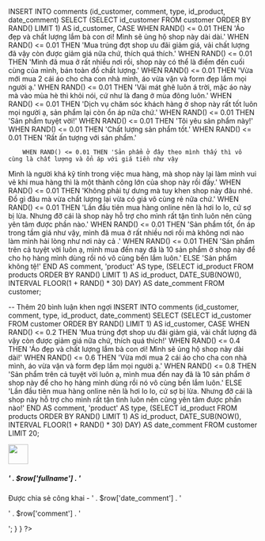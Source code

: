 INSERT INTO comments (id_customer, comment, type, id_product, date_comment)
SELECT
    (SELECT id_customer FROM customer ORDER BY RAND() LIMIT 1) AS id_customer,
    CASE
    WHEN RAND() <= 0.01 THEN 'Áo đẹp và chất lượng lắm bà con ơi! Mình sẽ ủng hộ shop này dài dài.'
        WHEN RAND() <= 0.01 THEN 'Mua trúng đợt shop ưu đãi giảm giá, vải chất lượng đã vậy còn được giảm giá nữa chứ, thích quá thích.'
        WHEN RAND() <= 0.01 THEN 'Mình đã mua ở rất nhiều nơi rồi, shop này có thể là điểm đến cuối cùng của mình, bán toàn đồ chất lượng.'
        WHEN RAND() <= 0.01 THEN 'Vừa mới mua 2 cái áo cho cha con nhà mình, áo vừa vặn và form đẹp lắm mọi người ạ.'
        WHEN RAND() <= 0.01 THEN 'Vải mát ghê luôn á trời, mặc áo này mà vào mùa hè thì khỏi nói, cứ như là đang ở mùa đông luôn.'
        WHEN RAND() <= 0.01 THEN 'Dịch vụ chăm sóc khách hàng ở shop này rất tốt luôn mọi người ạ, sản phẩm lại còn ổn áp nữa chứ.'
       WHEN RAND() <= 0.01 THEN 'Sản phẩm tuyệt vời!'
        WHEN RAND() <= 0.01 THEN 'Tôi yêu sản phẩm này!'
        WHEN RAND() <= 0.01 THEN 'Chất lượng sản phẩm tốt.'
        WHEN RAND() <= 0.01 THEN 'Rất ấn tượng với sản phẩm.'
       
        WHEN RAND() <= 0.01 THEN 'Sản phẩm ở đây theo mình thấy thì vô cùng là chất lượng và ổn áp với giá tiền như vậy
Mình là người khá kỹ tính trong việc mua hàng, mà shop này lại làm mình vui vẻ khi mua hàng thì là một thành công lớn của shop này rồi đấy.'
        WHEN RAND() <= 0.01 THEN 'Không phải tự dưng mà tuy khen shop này đâu nhé. Đồ gì đâu mà vừa chất lượng lại vừa có giá vô cùng rẻ nữa chứ.'
        WHEN RAND() <= 0.01 THEN 'Lần đầu tiên mua hàng online nên là hơi lo lo, cứ sợ bị lừa. Nhưng đỡ cái là shop này hỗ trợ cho mình rất tận tình luôn nên cũng yên tâm được phần nào.'
        WHEN RAND() <= 0.01 THEN 'Sản phẩm tốt, ổn áp trong tầm giá như vậy, mình đã mua ở rất nhiều nơi rồi mà không nơi nào làm mình hài lòng như nơi này cả
.'
        WHEN RAND() <= 0.01 THEN 'Sản phẩm trên cả tuyệt vời luôn ạ, mình mua đến nay đã là 10 sản phẩm ở shop này để cho họ hàng mình dùng rồi nó vô cùng bền lắm luôn.'
        ELSE 'Sản phẩm không tệ!'
    END AS comment,
    'product' AS type,
    (SELECT id_product FROM products ORDER BY RAND() LIMIT 1) AS id_product,
    DATE_SUB(NOW(), INTERVAL FLOOR(1 + RAND() * 30) DAY) AS date_comment
FROM customer;



-- Thêm 20 bình luận khen ngợi
INSERT INTO comments (id_customer, comment, type, id_product, date_comment)
SELECT
    (SELECT id_customer FROM customer ORDER BY RAND() LIMIT 1) AS id_customer,
    CASE
        WHEN RAND() <= 0.2 THEN 'Mua trúng đợt shop ưu đãi giảm giá, vải chất lượng đã vậy còn được giảm giá nữa chứ, thích quá thích!'
        WHEN RAND() <= 0.4 THEN 'Áo đẹp và chất lượng lắm bà con ơi! Mình sẽ ủng hộ shop này dài dài!'
        WHEN RAND() <= 0.6 THEN 'Vừa mới mua 2 cái áo cho cha con nhà mình, áo vừa vặn và form đẹp lắm mọi người ạ.'
        WHEN RAND() <= 0.8 THEN 'Sản phẩm trên cả tuyệt vời luôn ạ, mình mua đến nay đã là 10 sản phẩm ở shop này để cho họ hàng mình dùng rồi nó vô cùng bền lắm luôn.'
        ELSE 'Lần đầu tiên mua hàng online nên là hơi lo lo, cứ sợ bị lừa. Nhưng đỡ cái là shop này hỗ trợ cho mình rất tận tình luôn nên cũng yên tâm được phần nào!'
    END AS comment,
    'product' AS type,
    (SELECT id_product FROM products ORDER BY RAND() LIMIT 1) AS id_product,
    DATE_SUB(NOW(), INTERVAL FLOOR(1 + RAND() * 30) DAY) AS date_comment
FROM customer
LIMIT 20;



<?php
            $query = "SELECT comments.id_customer, comments.id_comment, comments.comment, comments.date_comment, customer.fullname, customer.avatar 
                        FROM comments 
                        JOIN customer ON comments.id_customer = customer.id_customer
                        WHERE id_product = $id_product";
            $resultShowCmt = mysqli_query($conn, $query);
            if ($resultShowCmt) {
                while ($row = mysqli_fetch_assoc($resultShowCmt)) {
                    echo '<div class="bg-white p-2">
                    <input type="hidden" value="' . $row['id_comment'] . '">
                    <div class="d-flex flex-row user-info">
                        <img class="rounded-circle me-2" src="./img/avatarUser/' . $row['avatar'] . '" height="40" width="40">
                        <div class="d-flex flex-column justify-content-start ml-2">
                            <span class="d-block font-weight-bold name"><h5>' . $row['fullname'] . '</h5></span>
                            <span class="date text-black-50">Được chia sẻ công khai - ' . $row['date_comment'] . '
                                <a style="display:' . $btnDeleteCmt . '" href="admin/delete_comment.php?id_comment=' . $row['id_comment'] . '"><i class="mx-2 fa-solid fa-trash"></i></a>
                            </span>
                        </div>
                    </div>
                    <div class="mt-2">
                        <p class="comment-text">' . $row['comment'] . '</p>
                    </div>
                </div>';
                }
            }
            ?>